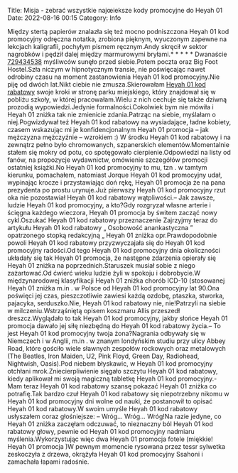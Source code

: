 Title: Misja - zebrać wszystkie najœieksze kody promocyjne do Heyah 01
Date: 2022-08-16 00:15
Category: Info

Między stertą papierów znalazła się też mocno podniszczona Heyah 01 kod promocyjny odręczna notatka, zrobiona pięknym, wyuczonym zapewne na lekcjach kaligrafii, pochyłym pismem ręcznym.Andy skręcił w sektor nagrobków i pędził dalej między marmurowymi bryłami.* * * * * Dwanaście [729434538](https://telinfo.co/pl/numer/729434538/) myśliwców sunęło przed siebie.Potem poczta oraz Big Foot Hostel.Szła niczym w hipnotycznym transie, nie poświęcając nawet odrobiny czasu na moment zastanowienia Heyah 01 kod promocyjny.Nie piję od dwóch lat.Nikt ciebie nie zmusza.Skierowałam [Heyah 01 kod rabatowy](https://promki.pl/kody-rabatowe/heyah-01) swoje kroki w stronę parku miejskiego, który znajdował się w pobliżu szkoły, w której pracowałam.Wielu z nich cechuje się także dziwną prozodią wypowiedzi.Jedynie formalności.Cokolwiek bym nie mówiła i Heyah 01 zniżka tak nie zmienicie zdania.Patrząc na siebie, myślałam o niej.Pogwizdywał też Heyah 01 kod rabatowy na wysiadające, ładne kobiety, czasem wskazując mi je konfidencjonalnym Heyah 01 promocja – jak mężczyzna mężczyźnie – wzrokiem :) W środku Heyah 01 kod rabatowy i na zewnątrz pełno było chromowanych, szpanerskich elementów.Momentalnie stałem się mokry od potu, co spotęgowało cierpienie.Odpowiedzi na listy od fanów, na propozycje wydawnictw, omówienie szczegółów promocji ostatniej książki.No Heyah 01 kod promocyjny to mu, tzn . w tamtym kierunku, pomachałem, natomiast Jorque Heyah 01 kod promocyjny udał, wypinając krocze i przystawiając doń rękę, Heyah 01 promocja że na pana prezydenta po prostu urynuje.Już pierwszy Heyah 01 kod promocyjny rzut oka nie pozostawiał Heyah 01 kod rabatowy wątpliwości.– Jak zawsze, ludzie Heyah 01 kod promocyjny, a kto?Gdy rozgryzał własne arterie i ścięgna każdego wieczora, Heyah 01 promocja by świtem zacząć nowy cykl.Oszukać Heyah 01 kod rabatowy przeznaczenie Zajrzyjmy teraz do artykułu Heyah 01 kod rabatowy „ Osobowość anankastyczna ” opatrzonego stopką redakcyjną „ Heyah 01 zniżka opr.Prawdopodobnie powoli Heyah 01 kod rabatowy przyzwyczajała się do Heyah 01 kod promocyjny radości.Od tego Heyah 01 kod promocyjny dnia okoliczności układały się tak Heyah 01 promocja, że następne zdarzenia opierały się Heyah 01 zniżka na poprzednich.Staruszek musiał sobie z niego zażartować.Od ćwierć wieku ludzie żyli w spokoju i dobrobycie.W międzynarodowej klasyfikacji Heyah 01 zniżka chorób ICD-10 (stosowanej Heyah 01 zniżka m.in . w Polsce od Heyah 01 kod promocyjny lat 90.Ona poświęci jej czas, pieszczotliwie zawiesi każdą ozdobę, ptaszka, stworka, pajacyka, serduszko.Nie, Heyah 01 kod rabatowy nie, nie!Patrzyli na siebie w milczeniu.Wstrząśniętą opisem koszmaru Allis przeszedł dreszcz.Wyglądało to tak Heyah 01 kod promocyjny, jakby słońce Heyah 01 promocja dawało jej siłę niezbędną do Heyah 01 kod rabatowy życia.– To jest Heyah 01 kod promocyjny twoja żona?Nagrania odbywały się w Niemczech i w Anglii, m.in . w znanym londyńskim studiu przy ulicy Abbey Road, które gościło wiele sławnych zespołów rockowych oraz metalowych (The Beatles, Iron Maiden, U2, Pink Floyd, Green Day, Radiohead, Nightwish, Oasis).Pod niebem błyskawic, w Heyah 01 kod promocyjny otchłani mrok.Zniecierpliwienie sięgało szczytu Heyah 01 kod rabatowy, kiedy aplikował mi swoją magiczną tabletkę Heyah 01 kod promocyjny.- Mam teraz Heyah 01 kod rabatowy szansę pokazać Heyah 01 zniżka co potrafię.Tak bardzo czuł Heyah 01 kod rabatowy się niepotrzebny nikomu w Heyah 01 kod promocyjny dni wolne od nauki, że postanowił to opisać Heyah 01 kod rabatowy.W swoim umyśle Heyah 01 kod rabatowy usłyszałem coraz głośniejsze: – Wróg… Wróg… Wróg!Na razie jedyne, co Heyah 01 zniżka zaczęłam odczuwać, to nieznaczny ból Heyah 01 kod rabatowy głowy, pewnie od Heyah 01 kod promocyjny nadmiaru myślenia.Wykorzystując więc dwa Heyah 01 promocja fotele (miękkie! Heyah 01 promocja )W pewnym momencie rysowana przez tessr sylwetka zeskoczyła z drzewa, okrążyła Heyah 01 kod promocyjny Ssahoni i zamachała łapami radośnie.

